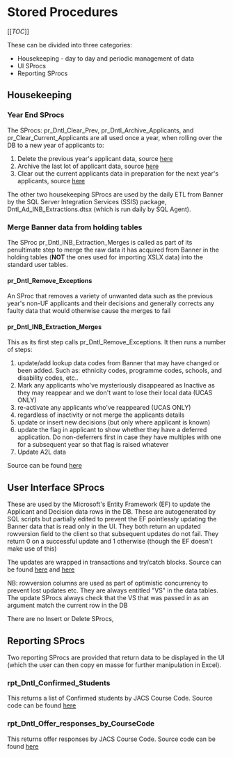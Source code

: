 # Stored Procedures

[[_TOC_]]

These can be divided into three categories:
- Housekeeping - day to day and periodic management of data
- UI SProcs
- Reporting SProcs 

## Housekeeping

### Year End SProcs

The SProcs: pr_Dntl_Clear_Prev, pr_Dntl_Archive_Applicants, and pr_Clear_Current_Applicants are all used once a year, when rolling over the DB to a new year of applicants to:
1. Delete the previous year's applicant data, source [here](https://universityofleeds.visualstudio.com/FAD/FAD%20Team/_git/FAD-SSDT?path=%2FFAD%2Fdbo%2FStored%20Procedures%2Fpr_Dntl_Clear_Prev.sql&version=GBmaster)
0. Archive the last lot of applicant data, source [here](https://universityofleeds.visualstudio.com/FAD/FAD%20Team/_git/FAD-SSDT?path=%2FFAD%2Fdbo%2FStored%20Procedures%2Fpr_Dntl_Archive_Applicants.sql&version=GBmaster)
0. Clear out the current applicants data in preparation for the next year's applicants, source [here](https://universityofleeds.visualstudio.com/FAD/FAD%20Team/_git/FAD-SSDT?path=%2FFAD%2Fdbo%2FStored%20Procedures%2Fpr_Clear_Current_Applicants.sql&version=GBmaster)

The other two housekeeping SProcs are used by the daily ETL from Banner by the SQL Server Integration Services (SSIS) package, Dntl_Ad_INB_Extractions.dtsx (which is run daily by SQL Agent).

### Merge Banner data from holding tables
The SProc pr_Dntl_INB_Extraction_Merges is called as part of its penultimate step to merge the raw data it has acquired from Banner in the holding tables (**NOT** the ones used for importing XSLX data) into the standard user tables.

#### pr_Dntl_Remove_Exceptions

An SProc that removes a variety of unwanted data such as the previous year's non-UF applicants and their decisions and generally corrects any faulty data that would otherwise cause the merges to fail

#### pr_Dntl_INB_Extraction_Merges

This as its first step calls pr_Dntl_Remove_Exceptions. It then runs a number of steps:
1. update/add lookup data codes from Banner that may have changed or been added. Such as:
 ethnicity codes, programme codes, schools, and disability codes, etc..
0. Mark any applicants who've mysteriously disappeared as Inactive as they may reappear and 
we don't want to lose their local data (UCAS ONLY)
0. re-activate any applicants who've reappeared (UCAS ONLY)
0. regardless of inactivity or not merge the applicants details
0. update or insert new decisions (but only where applicant is known)
0. update the flag in applicant to show whether they have a deferred application.
Do non-deferrers first in case they have multiples with one for a subsequent year so that flag is raised whatever
0. Update A2L data

Source can be found [here](https://universityofleeds.visualstudio.com/FAD/FAD%20Team/_git/FAD-SSDT?path=%2FFAD%2Fdbo%2FStored%20Procedures%2Fpr_Dntl_INB_Extraction_Merges.sql&version=GBmaster)

## User Interface SProcs

These are used by the Microsoft's Entity Framework (EF) to update the Applicant and Decision data rows in the DB. These are autogenerated by SQL scripts but partially edited to prevent the EF pointlessly updating the Banner data that is read only in the UI. They both return an updated rowversion field to the client so that subsequent updates do not fail. They return 0 on a successful update and 1 otherwise (though the EF doesn't make use of this)

The updates are wrapped in transactions and try/catch blocks. Source can be found [here](https://universityofleeds.visualstudio.com/FAD/FAD%20Team/_git/FAD-SSDT?path=%2FFAD%2Fdbo%2FStored%20Procedures%2Fpr_Update_Dntl_Applicants.sql&version=GBmaster) and [here](https://universityofleeds.visualstudio.com/FAD/FAD%20Team/_git/FAD-SSDT?path=%2FFAD%2Fdbo%2FStored%20Procedures%2Fpr_Update_Dntl_Decisions.sql&version=GBmaster)

NB: rowversion columns are used as part of optimistic concurrency to prevent lost updates etc. They are always entitled "VS" in the data tables. The update SProcs always check that the VS that was passed in as an argument match the current row in the DB

There are no Insert or Delete SProcs,

## Reporting SProcs

Two reporting SProcs are provided that return data to be displayed in the UI (which the user can then copy en masse for further manipulation in Excel).

### rpt_Dntl_Confirmed_Students

This returns a list of Confirmed students by JACS Course Code. Source code can be found [here](https://universityofleeds.visualstudio.com/FAD/FAD%20Team/_git/FAD-SSDT?path=%2FFAD%2Fdbo%2FStored%20Procedures%2Frpt_Dntl_Confirmed_Students.sql&version=GBmaster)


### rpt_Dntl_Offer_responses_by_CourseCode

This returns offer responses by JACS Course Code. Source code can be found [here](https://universityofleeds.visualstudio.com/FAD/FAD%20Team/_git/FAD-SSDT?path=%2FFAD%2Fdbo%2FStored%20Procedures%2Frpt_Dntl_Offer_responses_by_CourseCode.sql&version=GBmaster)



